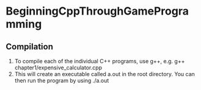# BeginningCppThroughGameProgramming

## Compilation
1. To compile each of the individual C++ programs, use g++, e.g. g++ chapter1/expensive_calculator.cpp
2. This will create an executable called a.out in the root directory. You can then run the program by using ./a.out
